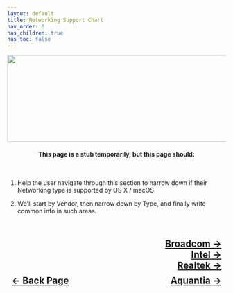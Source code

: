 ```yaml
---
layout: default
title: Networking Support Chart
nav_order: 6
has_children: true
has_toc: false
---
```


<style>
  .navigation-container {
    display: flex;
    justify-content: space-between;
    align-items: center;
    width: 100%;
  }

  .nav-button {
    margin: 10px;
  }

  .broadcom-next-button-container,
  .intel-next-button-container,
  .realtek-next-button-container {
    text-align: right;
  }

  .broadcom-next-button,
  .intel-next-button,
  .realtek-next-button {
    margin: 10px;
  }
</style>

<p align="center">
  <img width="650" height="200" src="../../../assets/Header-NetSupportChart.png">
</p>

<h4 align="center">This page is a stub temporarily, but this page should:</h4>
<br>

1. Help the user navigate through this section to narrow down if their Networking type is supported by OS X / macOS

2. We'll start by Vendor, then narrow down by Type, and finally write common info in such areas.

<h2 align="center">
  <br>
  <div class="broadcom-next-button-container">
    <a class="broadcom-next-button" href="../01-Broadcom/index/">Broadcom &rarr;</a>
  </div>
  <div class="intel-next-button-container">
    <a class="intel-next-button" href="../02-Intel/index/">Intel &rarr;</a>
  </div>
  <div class="realtek-next-button-container">
    <a class="realtek-next-button" href="../03-Realtek/index/">Realtek &rarr;</a>
  </div>
  <div class="navigation-container">
    <a class="nav-button" href="../../02-CPUSupport/index/">&larr; Back Page</a>
    <a class="nav-button" href="../04-Aquantia/index/">Aquantia &rarr;</a>
  </div>
  <br>
</h2>
